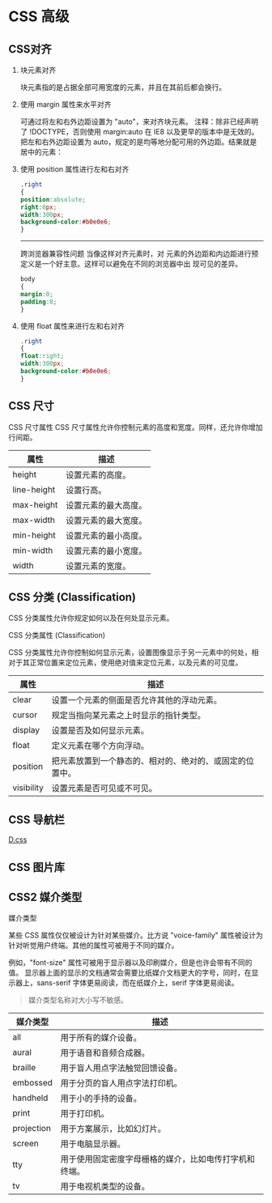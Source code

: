 # CSS 高级

## CSS对齐

1. 块元素对齐

    块元素指的是占据全部可用宽度的元素，并且在其前后都会换行。

2. 使用 margin 属性来水平对齐

    可通过将左和右外边距设置为 "auto"，来对齐块元素。
    注释：除非已经声明了 !DOCTYPE，否则使用 margin:auto 在 IE8 以及更早的版本中是无效的。
     把左和右外边距设置为 auto，规定的是均等地分配可用的外边距。结果就是居中的元素：

3. 使用 position 属性进行左和右对齐

    ```CSS
    .right
    {
    position:absolute;
    right:0px;
    width:300px;
    background-color:#b0e0e6;
    }
    ```

    ----------
    跨浏览器兼容性问题
    当像这样对齐元素时，对 <body> 元素的外边距和内边距进行预定义是一个好主意。这样可以避免在不同的浏览器中出    现可见的差异。
    ```CSS
    body
    {
    margin:0;
    padding:0;
    }

4. 使用 float 属性来进行左和右对齐

    ```CSS
    .right
    {
    float:right;
    width:300px;
    background-color:#b0e0e6;
    }
    ```

## CSS 尺寸

CSS 尺寸属性
CSS 尺寸属性允许你控制元素的高度和宽度。同样，还允许你增加行间距。

|属性|描述|
|---|---|
|height|设置元素的高度。|
|line-height|设置行高。|
|max-height|设置元素的最大高度。|
|max-width|设置元素的最大宽度。|
|min-height|设置元素的最小高度。|
|min-width|设置元素的最小宽度。|
|width|设置元素的宽度。|

## CSS 分类 (Classification)

CSS 分类属性允许你规定如何以及在何处显示元素。

CSS 分类属性 (Classification)

CSS 分类属性允许你控制如何显示元素，设置图像显示于另一元素中的何处，相对于其正常位置来定位元素，使用绝对值来定位元素，以及元素的可见度。

|属性|描述|
|---|---|
|clear|设置一个元素的侧面是否允许其他的浮动元素。|
|cursor|规定当指向某元素之上时显示的指针类型。|
|display|设置是否及如何显示元素。|
|float|定义元素在哪个方向浮动。|
|position|把元素放置到一个静态的、相对的、绝对的、或固定的位置中。|
|visibility|设置元素是否可见或不可见。|

## CSS 导航栏

[D.css](D.css)

## CSS 图片库

## CSS2 媒介类型

媒介类型

某些 CSS 属性仅仅被设计为针对某些媒介。比方说 "voice-family" 属性被设计为针对听觉用户终端。其他的属性可被用于不同的媒介。

例如，"font-size" 属性可被用于显示器以及印刷媒介，但是也许会带有不同的值。
显示器上面的显示的文档通常会需要比纸媒介文档更大的字号，同时，在显示器上，sans-serif 字体更易阅读，而在纸媒介上，serif 字体更易阅读。

> 媒介类型名称对大小写不敏感。

|媒介类型|描述|
|---|---|
|all|用于所有的媒介设备。|
|aural|用于语音和音频合成器。|
|braille|用于盲人用点字法触觉回馈设备。|
|embossed|用于分页的盲人用点字法打印机。|
|handheld|用于小的手持的设备。|
|print|用于打印机。|
|projection|用于方案展示，比如幻灯片。|
|screen|用于电脑显示器。|
|tty|用于使用固定密度字母栅格的媒介，比如电传打字机和终端。|
|tv|用于电视机类型的设备。|